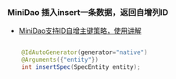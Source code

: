 ### MiniDao 插入insert一条数据，返回自增列ID  

- <a href="https://blog.csdn.net/zhangdaiscott/article/details/79388885" target="_blank">MiniDao支持ID自增主键策略，使用讲解</a>   

``` java

	@IdAutoGenerator(generator="native")
	@Arguments({"entity"})
	int insertSpec(SpecEntity entity);

```